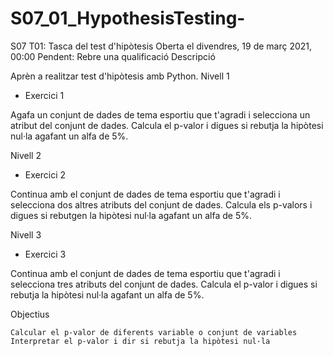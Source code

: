 # S07_01_HypothesisTesting-
S07 T01: Tasca del test d'hipòtesis
Oberta el divendres, 19 de març 2021, 00:00
Pendent: Rebre una qualificació
Descripció

Aprèn a realitzar test d'hipòtesis amb Python.
Nivell 1
- Exercici 1

Agafa un conjunt de dades de tema esportiu que t'agradi i selecciona un atribut del conjunt de dades. Calcula el p-valor i digues si rebutja la hipòtesi nul·la agafant un alfa de 5%. 


Nivell 2

- Exercici 2

Continua amb el conjunt de dades de tema esportiu que t'agradi i selecciona dos altres atributs del conjunt de dades. Calcula els p-valors i digues si rebutgen la hipòtesi nul·la agafant un alfa de 5%.


Nivell 3
- Exercici 3

Continua amb el conjunt de dades de tema esportiu que t'agradi i selecciona tres atributs del conjunt de dades. Calcula el p-valor i digues si rebutja la hipòtesi nul·la agafant un alfa de 5%.


Objectius

    Calcular el p-valor de diferents variable o conjunt de variables
    Interpretar el p-valor i dir si rebutja la hipòtesi nul·la

